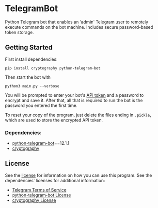 # TelegramBot
Python Telegram bot that enables an 'admin' Telegram user to remotely execute commands on the bot machine. Includes secure password-based token storage.

## Getting Started
First install dependencies:

`pip install cryptography python-telegram-bot`

Then start the bot with

`python3 main.py --verbose`

You will be prompted to enter your bot's [API token](https://core.telegram.org/bots) and a password to encrypt and save it. After that, all that is required to run the bot is the password you entered the first time.

To reset your copy of the program, just delete the files ending in `.pickle`, which are used to store the encrypted API token.

### Dependencies:
- [python-telegram-bot](https://python-telegram-bot.org/)==12.1.1
- [cryptography](https://cryptography.io)

## License
See the [license](LICENSE) for information on how you can use this program.
See the dependencies' licenses for additional information:
- [Telegram Terms of Service](https://telegram.org/tos)
- [python-telegram-bot License](https://github.com/python-telegram-bot/python-telegram-bot#license)
- [cryptography License](https://github.com/pyca/cryptography/blob/master/LICENSE)
